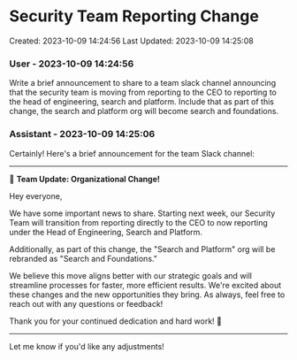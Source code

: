 # Security Team Reporting Change

Created: 2023-10-09 14:24:56
Last Updated: 2023-10-09 14:25:08

### User - 2023-10-09 14:24:56

Write a brief announcement to share to a team slack channel announcing that the security team is moving from reporting to the CEO to reporting to the head of engineering, search and platform. Include that as part of this change, the search and platform org will become search and foundations. 

### Assistant - 2023-10-09 14:25:06

Certainly! Here's a brief announcement for the team Slack channel:

---

:loudspeaker: **Team Update: Organizational Change!**

Hey everyone,

We have some important news to share. Starting next week, our Security Team will transition from reporting directly to the CEO to now reporting under the Head of Engineering, Search and Platform.

Additionally, as part of this change, the "Search and Platform" org will be rebranded as "Search and Foundations."

We believe this move aligns better with our strategic goals and will streamline processes for faster, more efficient results. We're excited about these changes and the new opportunities they bring. As always, feel free to reach out with any questions or feedback!

Thank you for your continued dedication and hard work! 🚀

--- 

Let me know if you'd like any adjustments!

